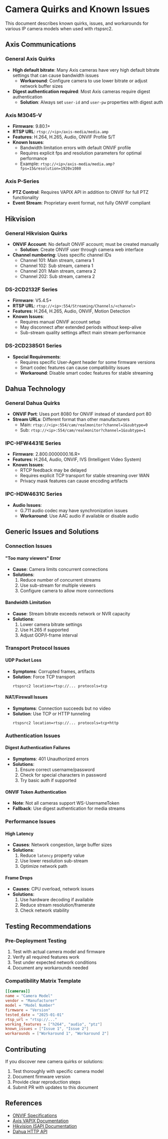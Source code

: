 # Camera Quirks and Known Issues

This document describes known quirks, issues, and workarounds for various IP camera models when used with rtspsrc2.

## Axis Communications

### General Axis Quirks
- **High default bitrate**: Many Axis cameras have very high default bitrate settings that can cause bandwidth issues
  - **Workaround**: Configure camera to use lower bitrate or adjust network buffer sizes
- **Digest authentication required**: Most Axis cameras require digest authentication
  - **Solution**: Always set `user-id` and `user-pw` properties with digest auth

### Axis M3045-V
- **Firmware**: 9.80.1+
- **RTSP URL**: `rtsp://<ip>/axis-media/media.amp`
- **Features**: H.264, H.265, Audio, ONVIF Profile S/T
- **Known Issues**:
  - Bandwidth limitation errors with default ONVIF profile
  - Requires explicit fps and resolution parameters for optimal performance
  - Example: `rtsp://<ip>/axis-media/media.amp?fps=15&resolution=1920x1080`

### Axis P-Series
- **PTZ Control**: Requires VAPIX API in addition to ONVIF for full PTZ functionality
- **Event Stream**: Proprietary event format, not fully ONVIF compliant

## Hikvision

### General Hikvision Quirks
- **ONVIF Account**: No default ONVIF account; must be created manually
  - **Solution**: Create ONVIF user through camera web interface
- **Channel numbering**: Uses specific channel IDs
  - Channel 101: Main stream, camera 1
  - Channel 102: Sub stream, camera 1  
  - Channel 201: Main stream, camera 2
  - Channel 202: Sub stream, camera 2

### DS-2CD2132F Series
- **Firmware**: V5.4.5+
- **RTSP URL**: `rtsp://<ip>:554/Streaming/Channels/<channel>`
- **Features**: H.264, H.265, Audio, ONVIF, Motion Detection
- **Known Issues**:
  - Requires manual ONVIF account setup
  - May disconnect after extended periods without keep-alive
  - Sub-stream quality settings affect main stream performance

### DS-2CD2385G1 Series
- **Special Requirements**:
  - Requires specific User-Agent header for some firmware versions
  - Smart codec features can cause compatibility issues
  - **Workaround**: Disable smart codec features for stable streaming

## Dahua Technology

### General Dahua Quirks
- **ONVIF Port**: Uses port 8080 for ONVIF instead of standard port 80
- **Stream URLs**: Different format than other manufacturers
  - Main: `rtsp://<ip>:554/cam/realmonitor?channel=1&subtype=0`
  - Sub: `rtsp://<ip>:554/cam/realmonitor?channel=1&subtype=1`

### IPC-HFW4431E Series
- **Firmware**: 2.800.0000000.16.R+
- **Features**: H.264, Audio, ONVIF, IVS (Intelligent Video System)
- **Known Issues**:
  - RTCP feedback may be delayed
  - Requires explicit TCP transport for stable streaming over WAN
  - Privacy mask features can cause encoding artifacts

### IPC-HDW4631C Series
- **Audio Issues**: 
  - G.711 audio codec may have synchronization issues
  - **Workaround**: Use AAC audio if available or disable audio

## Generic Issues and Solutions

### Connection Issues

#### "Too many viewers" Error
- **Cause**: Camera limits concurrent connections
- **Solutions**:
  1. Reduce number of concurrent streams
  2. Use sub-stream for multiple viewers
  3. Configure camera to allow more connections

#### Bandwidth Limitation
- **Cause**: Stream bitrate exceeds network or NVR capacity
- **Solutions**:
  1. Lower camera bitrate settings
  2. Use H.265 if supported
  3. Adjust GOP/I-frame interval

### Transport Protocol Issues

#### UDP Packet Loss
- **Symptoms**: Corrupted frames, artifacts
- **Solution**: Force TCP transport
  ```
  rtspsrc2 location=rtsp://... protocols=tcp
  ```

#### NAT/Firewall Issues
- **Symptoms**: Connection succeeds but no video
- **Solution**: Use TCP or HTTP tunneling
  ```
  rtspsrc2 location=rtsp://... protocols=tcp+http
  ```

### Authentication Issues

#### Digest Authentication Failures
- **Symptoms**: 401 Unauthorized errors
- **Solutions**:
  1. Ensure correct username/password
  2. Check for special characters in password
  3. Try basic auth if supported

#### ONVIF Token Authentication
- **Note**: Not all cameras support WS-UsernameToken
- **Fallback**: Use digest authentication for media streams

### Performance Issues

#### High Latency
- **Causes**: Network congestion, large buffer sizes
- **Solutions**:
  1. Reduce `latency` property value
  2. Use lower resolution sub-stream
  3. Optimize network path

#### Frame Drops
- **Causes**: CPU overload, network issues
- **Solutions**:
  1. Use hardware decoding if available
  2. Reduce stream resolution/framerate
  3. Check network stability

## Testing Recommendations

### Pre-Deployment Testing
1. Test with actual camera model and firmware
2. Verify all required features work
3. Test under expected network conditions
4. Document any workarounds needed

### Compatibility Matrix Template
```toml
[[cameras]]
name = "Camera Model"
vendor = "Manufacturer"
model = "Model Number"
firmware = "Version"
tested_date = "2025-01-01"
rtsp_url = "rtsp://..."
working_features = ["h264", "audio", "ptz"]
known_issues = ["Issue 1", "Issue 2"]
workarounds = ["Workaround 1", "Workaround 2"]
```

## Contributing

If you discover new camera quirks or solutions:
1. Test thoroughly with specific camera model
2. Document firmware version
3. Provide clear reproduction steps
4. Submit PR with updates to this document

## References

- [ONVIF Specifications](https://www.onvif.org/specs/)
- [Axis VAPIX Documentation](https://www.axis.com/vapix-library/)
- [Hikvision ISAPI Documentation](https://www.hikvision.com/en/support/download/sdk/)
- [Dahua HTTP API](http://www.dahuasecurity.com/support/downloadCenter)